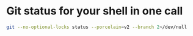 # Git status for your shell in one call

```sh
git --no-optional-locks status --porcelain=v2 --branch 2>/dev/null
```
<!--
TITLE({"Git status for your shell in one call"})
DATE({"2020-05-29"})
CATEGORY({"computing, git"})
SUMMARY({"Fetch most data needed to show Git status in your shell prompt with a single Git invocation"})
-->
